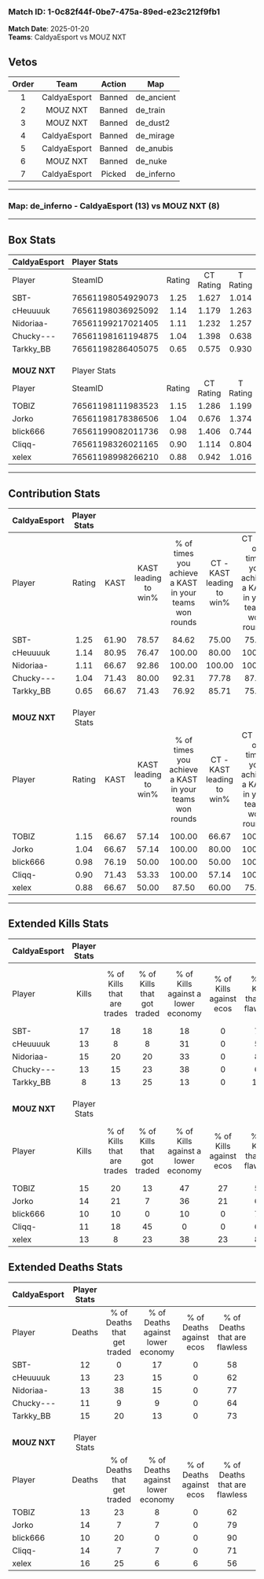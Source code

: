 ### Match ID: 1-0c82f44f-0be7-475a-89ed-e23c212f9fb1  
**Match Date**: 2025-01-20  
**Teams**: CaldyaEsport vs MOUZ NXT  

## Vetos  

| Order | Team | Action | Map |
| :---: | :--: | :----: | --- |
| 1 | CaldyaEsport | Banned | de_ancient |
| 2 | MOUZ NXT | Banned | de_train |
| 3 | MOUZ NXT | Banned | de_dust2 |
| 4 | CaldyaEsport | Banned | de_mirage |
| 5 | CaldyaEsport | Banned | de_anubis |
| 6 | MOUZ NXT | Banned | de_nuke |
| 7 | CaldyaEsport | Picked | de_inferno |

---  

### **Map**: de_inferno - CaldyaEsport (13) vs MOUZ NXT (8)  
---  

## Box Stats  

| **CaldyaEsport** | Player Stats      |        |           |          |       |      |       |         |        |      |     |
| :- | :- | :-: | :-: | :-: | :-: | :-: | :-: | :-: | :-: | :-: | :-: |
| Player           | SteamID           | Rating | CT Rating | T Rating | KAST  | ADR  | Kills | Assists | Deaths | K/D  | HS% |
| SBT-             | 76561198054929073 |  1.25  |   1.627   |  1.014   | 61.90 | 95.2 |  17   |    7    |   12   | 1.42 | 29  |
| cHeuuuuk         | 76561198036925092 |  1.14  |   1.179   |  1.263   | 80.95 | 78.5 |  13   |    6    |   13   | 1.00 | 61  |
| Nidoriaa-        | 76561199217021405 |  1.11  |   1.232   |  1.257   | 66.67 | 78.2 |  15   |    5    |   13   | 1.15 | 33  |
| Chucky---        | 76561198161194875 |  1.04  |   1.398   |  0.638   | 71.43 | 59.9 |  13   |    3    |   11   | 1.18 | 38  |
| Tarkky_BB        | 76561198286405075 |  0.65  |   0.575   |  0.930   | 66.67 | 43.8 |   8   |    3    |   15   | 0.53 | 50  |
|                  |                   |        |           |          |       |      |       |         |        |      |     |
|                  |                   |        |           |          |       |      |       |         |        |      |     |
|                  |                   |        |           |          |       |      |       |         |        |      |     |
| **MOUZ NXT**     | Player Stats      |        |           |          |       |      |       |         |        |      |     |
| Player           | SteamID           | Rating | CT Rating | T Rating | KAST  | ADR  | Kills | Assists | Deaths | K/D  | HS% |
| TOBlZ            | 76561198111983523 |  1.15  |   1.286   |  1.199   | 66.67 | 89.5 |  15   |    6    |   13   | 1.15 | 60  |
| Jorko            | 76561198178386506 |  1.04  |   0.676   |  1.374   | 66.67 | 73.8 |  14   |    8    |   14   | 1.00 | 50  |
| blick666         | 76561199082011736 |  0.98  |   1.406   |  0.744   | 76.19 | 56.9 |  10   |    4    |   10   | 1.00 | 90  |
| Cliqq-           | 76561198326021165 |  0.90  |   1.114   |  0.804   | 71.43 | 62.6 |  11   |    4    |   14   | 0.79 | 63  |
| xelex            | 76561198998266210 |  0.88  |   0.942   |  1.016   | 66.67 | 57.9 |  13   |    4    |   16   | 0.81 | 53  |
---  

## Contribution Stats  

| **CaldyaEsport** | Player Stats |       |                      |                                                        |                           |                                                             |                          |                                                            |
| :- | :-: | :-: | :-: | :-: | :-: | :-: | :-: | :-: |
| Player           |    Rating    | KAST  | KAST leading to win% | % of times you achieve a KAST in your teams won rounds | CT - KAST leading to win% | CT - % of times you achieve a KAST in your teams won rounds | T - KAST leading to win% | T - % of times you achieve a KAST in your teams won rounds |
| SBT-             |     1.25     | 61.90 |        78.57         |                         84.62                          |           75.00           |                            75.00                            |          83.33           |                           100.00                           |
| cHeuuuuk         |     1.14     | 80.95 |        76.47         |                         100.00                         |           80.00           |                           100.00                            |          71.43           |                           100.00                           |
| Nidoriaa-        |     1.11     | 66.67 |        92.86         |                         100.00                         |          100.00           |                           100.00                            |          83.33           |                           100.00                           |
| Chucky---        |     1.04     | 71.43 |        80.00         |                         92.31                          |           77.78           |                            87.50                            |          83.33           |                           100.00                           |
| Tarkky_BB        |     0.65     | 66.67 |        71.43         |                         76.92                          |           85.71           |                            75.00                            |          57.14           |                           80.00                            |
|                  |              |       |                      |                                                        |                           |                                                             |                          |                                                            |
|                  |              |       |                      |                                                        |                           |                                                             |                          |                                                            |
|                  |              |       |                      |                                                        |                           |                                                             |                          |                                                            |
| **MOUZ NXT**     | Player Stats |       |                      |                                                        |                           |                                                             |                          |                                                            |
| Player           |    Rating    | KAST  | KAST leading to win% | % of times you achieve a KAST in your teams won rounds | CT - KAST leading to win% | CT - % of times you achieve a KAST in your teams won rounds | T - KAST leading to win% | T - % of times you achieve a KAST in your teams won rounds |
| TOBlZ            |     1.15     | 66.67 |        57.14         |                         100.00                         |           66.67           |                           100.00                            |          50.00           |                           100.00                           |
| Jorko            |     1.04     | 66.67 |        57.14         |                         100.00                         |           80.00           |                           100.00                            |          44.44           |                           100.00                           |
| blick666         |     0.98     | 76.19 |        50.00         |                         100.00                         |           50.00           |                           100.00                            |          50.00           |                           100.00                           |
| Cliqq-           |     0.90     | 71.43 |        53.33         |                         100.00                         |           57.14           |                           100.00                            |          50.00           |                           100.00                           |
| xelex            |     0.88     | 66.67 |        50.00         |                         87.50                          |           60.00           |                            75.00                            |          44.44           |                           100.00                           |
---  

## Extended Kills Stats  

| **CaldyaEsport** | Player Stats |                            |                            |                                    |                         |                              |                                 |                                       |                    |           |
| :- | :-: | :-: | :-: | :-: | :-: | :-: | :-: | :-: | :-: | :-: |
| Player           |    Kills     | % of Kills that are trades | % of Kills that got traded | % of Kills against a lower economy | % of Kills against ecos | % of Kills that are flawless | % of Kills that are close duels | % of Kills that are assisted by flash | Pistol Round Kills | AWP Kills |
| SBT-             |      17      |             18             |             18             |                 18                 |            0            |              76              |                6                |                   0                   |         1          |     0     |
| cHeuuuuk         |      13      |             8              |             8              |                 31                 |            0            |              54              |                8                |                  15                   |         0          |     0     |
| Nidoriaa-        |      15      |             20             |             20             |                 33                 |            0            |              80              |                0                |                   7                   |         2          |     0     |
| Chucky---        |      13      |             15             |             23             |                 38                 |            0            |              62              |                8                |                   8                   |         1          |     4     |
| Tarkky_BB        |      8       |             13             |             25             |                 13                 |            0            |             100              |                0                |                  13                   |         3          |     0     |
|                  |              |                            |                            |                                    |                         |                              |                                 |                                       |                    |           |
|                  |              |                            |                            |                                    |                         |                              |                                 |                                       |                    |           |
|                  |              |                            |                            |                                    |                         |                              |                                 |                                       |                    |           |
| **MOUZ NXT**     | Player Stats |                            |                            |                                    |                         |                              |                                 |                                       |                    |           |
| Player           |    Kills     | % of Kills that are trades | % of Kills that got traded | % of Kills against a lower economy | % of Kills against ecos | % of Kills that are flawless | % of Kills that are close duels | % of Kills that are assisted by flash | Pistol Round Kills | AWP Kills |
| TOBlZ            |      15      |             20             |             13             |                 47                 |           27            |              53              |                7                |                  20                   |         1          |     0     |
| Jorko            |      14      |             21             |             7              |                 36                 |           21            |              64              |               14                |                   0                   |         2          |     4     |
| blick666         |      10      |             10             |             0              |                 10                 |            0            |              70              |                0                |                   0                   |         2          |     0     |
| Cliqq-           |      11      |             18             |             45             |                 0                  |            0            |              64              |                9                |                   0                   |         0          |     0     |
| xelex            |      13      |             8              |             23             |                 38                 |           23            |              85              |                0                |                   0                   |         1          |     0     |
## Extended Deaths Stats  

| **CaldyaEsport** | Player Stats |                             |                                   |                          |                               |                            |                           |               |
| :- | :-: | :-: | :-: | :-: | :-: | :-: | :-: | :-: |
| Player           |    Deaths    | % of Deaths that get traded | % of Deaths against lower economy | % of Deaths against ecos | % of Deaths that are flawless | % of Deaths that are close | % of Deaths while blinded | Deaths to AWP |
| SBT-             |      12      |              0              |                17                 |            0             |              58               |             17             |             8             |       0       |
| cHeuuuuk         |      13      |             23              |                15                 |            0             |              62               |             0              |             8             |       1       |
| Nidoriaa-        |      13      |             38              |                15                 |            0             |              77               |             0              |             8             |       0       |
| Chucky---        |      11      |              9              |                 9                 |            0             |              64               |             0              |             0             |       1       |
| Tarkky_BB        |      15      |             20              |                13                 |            0             |              73               |             13             |             0             |       2       |
|                  |              |                             |                                   |                          |                               |                            |                           |               |
|                  |              |                             |                                   |                          |                               |                            |                           |               |
|                  |              |                             |                                   |                          |                               |                            |                           |               |
| **MOUZ NXT**     | Player Stats |                             |                                   |                          |                               |                            |                           |               |
| Player           |    Deaths    | % of Deaths that get traded | % of Deaths against lower economy | % of Deaths against ecos | % of Deaths that are flawless | % of Deaths that are close | % of Deaths while blinded | Deaths to AWP |
| TOBlZ            |      13      |             23              |                 8                 |            0             |              62               |             8              |            15             |       1       |
| Jorko            |      14      |              7              |                 7                 |            0             |              79               |             7              |             7             |       1       |
| blick666         |      10      |             20              |                 0                 |            0             |              90               |             0              |             0             |       0       |
| Cliqq-           |      14      |              7              |                 7                 |            0             |              71               |             7              |            14             |       1       |
| xelex            |      16      |             25              |                 6                 |            6             |              56               |             0              |             0             |       1       |
